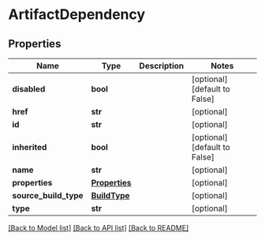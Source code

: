 # ArtifactDependency

## Properties
Name | Type | Description | Notes
------------ | ------------- | ------------- | -------------
**disabled** | **bool** |  | [optional] [default to False]
**href** | **str** |  | [optional] 
**id** | **str** |  | [optional] 
**inherited** | **bool** |  | [optional] [default to False]
**name** | **str** |  | [optional] 
**properties** | [**Properties**](Properties.md) |  | [optional] 
**source_build_type** | [**BuildType**](BuildType.md) |  | [optional] 
**type** | **str** |  | [optional] 

[[Back to Model list]](../README.md#documentation-for-models) [[Back to API list]](../README.md#documentation-for-api-endpoints) [[Back to README]](../README.md)


